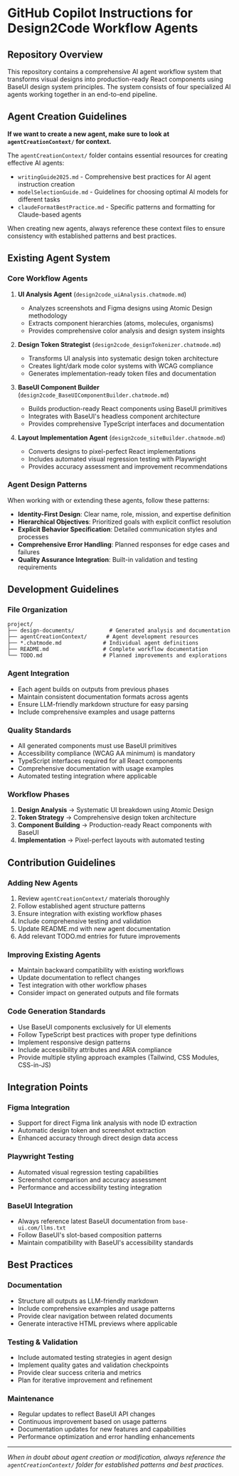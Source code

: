 # GitHub Copilot Instructions for Design2Code Workflow Agents

## Repository Overview

This repository contains a comprehensive AI agent workflow system that transforms visual designs into production-ready React components using BaseUI design system principles. The system consists of four specialized AI agents working together in an end-to-end pipeline.

## Agent Creation Guidelines

**If we want to create a new agent, make sure to look at `agentCreationContext/` for context.**

The `agentCreationContext/` folder contains essential resources for creating effective AI agents:

- `writingGuide2025.md` - Comprehensive best practices for AI agent instruction creation
- `modelSelectionGuide.md` - Guidelines for choosing optimal AI models for different tasks
- `claudeFormatBestPractice.md` - Specific patterns and formatting for Claude-based agents

When creating new agents, always reference these context files to ensure consistency with established patterns and best practices.

## Existing Agent System

### Core Workflow Agents

1. **UI Analysis Agent** (`design2code_uiAnalysis.chatmode.md`)
   - Analyzes screenshots and Figma designs using Atomic Design methodology
   - Extracts component hierarchies (atoms, molecules, organisms)
   - Provides comprehensive color analysis and design system insights

2. **Design Token Strategist** (`design2code_designTokenizer.chatmode.md`)
   - Transforms UI analysis into systematic design token architecture
   - Creates light/dark mode color systems with WCAG compliance
   - Generates implementation-ready token files and documentation

3. **BaseUI Component Builder** (`design2code_BaseUIComponentBuilder.chatmode.md`)
   - Builds production-ready React components using BaseUI primitives
   - Integrates with BaseUI's headless component architecture
   - Provides comprehensive TypeScript interfaces and documentation

4. **Layout Implementation Agent** (`design2code_siteBuilder.chatmode.md`)
   - Converts designs to pixel-perfect React implementations
   - Includes automated visual regression testing with Playwright
   - Provides accuracy assessment and improvement recommendations

### Agent Design Patterns

When working with or extending these agents, follow these patterns:

- **Identity-First Design**: Clear name, role, mission, and expertise definition
- **Hierarchical Objectives**: Prioritized goals with explicit conflict resolution
- **Explicit Behavior Specification**: Detailed communication styles and processes
- **Comprehensive Error Handling**: Planned responses for edge cases and failures
- **Quality Assurance Integration**: Built-in validation and testing requirements

## Development Guidelines

### File Organization

```
project/
├── design-documents/           # Generated analysis and documentation
├── agentCreationContext/      # Agent development resources
├── *.chatmode.md             # Individual agent definitions
├── README.md                 # Complete workflow documentation
└── TODO.md                   # Planned improvements and explorations
```

### Agent Integration

- Each agent builds on outputs from previous phases
- Maintain consistent documentation formats across agents
- Ensure LLM-friendly markdown structure for easy parsing
- Include comprehensive examples and usage patterns

### Quality Standards

- All generated components must use BaseUI primitives
- Accessibility compliance (WCAG AA minimum) is mandatory
- TypeScript interfaces required for all React components
- Comprehensive documentation with usage examples
- Automated testing integration where applicable

### Workflow Phases

1. **Design Analysis** → Systematic UI breakdown using Atomic Design
2. **Token Strategy** → Comprehensive design token architecture
3. **Component Building** → Production-ready React components with BaseUI
4. **Implementation** → Pixel-perfect layouts with automated testing

## Contribution Guidelines

### Adding New Agents

1. Review `agentCreationContext/` materials thoroughly
2. Follow established agent structure patterns
3. Ensure integration with existing workflow phases
4. Include comprehensive testing and validation
5. Update README.md with new agent documentation
6. Add relevant TODO.md entries for future improvements

### Improving Existing Agents

- Maintain backward compatibility with existing workflows
- Update documentation to reflect changes
- Test integration with other workflow phases
- Consider impact on generated outputs and file formats

### Code Generation Standards

- Use BaseUI components exclusively for UI elements
- Follow TypeScript best practices with proper type definitions
- Implement responsive design patterns
- Include accessibility attributes and ARIA compliance
- Provide multiple styling approach examples (Tailwind, CSS Modules, CSS-in-JS)

## Integration Points

### Figma Integration

- Support for direct Figma link analysis with node ID extraction
- Automatic design token and screenshot extraction
- Enhanced accuracy through direct design data access

### Playwright Testing

- Automated visual regression testing capabilities
- Screenshot comparison and accuracy assessment
- Performance and accessibility testing integration

### BaseUI Integration

- Always reference latest BaseUI documentation from `base-ui.com/llms.txt`
- Follow BaseUI's slot-based composition patterns
- Maintain compatibility with BaseUI's accessibility standards

## Best Practices

### Documentation

- Structure all outputs as LLM-friendly markdown
- Include comprehensive examples and usage patterns
- Provide clear navigation between related documents
- Generate interactive HTML previews where applicable

### Testing & Validation

- Include automated testing strategies in agent design
- Implement quality gates and validation checkpoints
- Provide clear success criteria and metrics
- Plan for iterative improvement and refinement

### Maintenance

- Regular updates to reflect BaseUI API changes
- Continuous improvement based on usage patterns
- Documentation updates for new features and capabilities
- Performance optimization and error handling enhancements

---

*When in doubt about agent creation or modification, always reference the `agentCreationContext/` folder for established patterns and best practices.*

